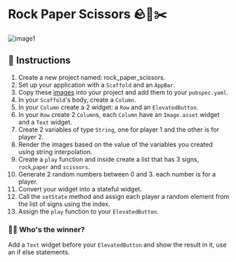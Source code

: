 # Rock Paper Scissors 🪨📑✂️

![image1](https://user-images.githubusercontent.com/84308096/158996521-fc00d552-d4a2-42c1-a2d1-fa97b4a51dbf.gif)

## 🍋 Instructions

1. Create a new project named: rock_paper_scissors.
2. Set up your application with a `Scaffold` and an `AppBar`.
3. Copy these [images](https://github.com/JoinCODED/Task-Flutter-Rock-Paper-Scissors/tree/main/assets/images) into your project and add them to your `pubspec.yaml`.
4. In your `Scaffold`'s body, create a `Column`.
5. In your `Column` create a 2 widget: a `Row` and an `ElevatedButton`.
6. In your `Row` create 2 `Column`s, each `Column` have an `Image.asset` widget and a `Text` widget.
7. Create 2 variables of type `String`, one for player 1 and the other is for player 2.
8. Render the images based on the value of the variables you created using string interpolation.
9. Create a `play` function and inside create a list that has 3 signs, `rock`,`paper` and `scissors`.
10. Generate 2 random numbers between 0 and 3. each number is for a player.
11. Convert your widget into a stateful widget.
12. Call the `setState` method and assign each player a random element from the list of signs using the index.
13. Assign the `play` function to your `ElevatedButton`.

### 🤼‍♂️ Who's the winner?

Add a `Text` widget before your `ElevatedButton` and show the result in it, use an if else statements.
